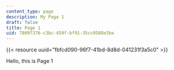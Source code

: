 ```yaml
---
content_type: page
description: My Page 1
draft: false
title: Page 1
uid: 78097376-c3bc-459f-bf91-35cc0588e3ba
---
```

{{< resource uuid="fbfcd090-96f7-41bd-8d8d-041231f3a5c0" >}}

Hello, this is Page 1
